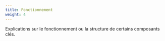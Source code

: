 ```yaml
---
title: Fonctionnement
weight: 4
---
```


Explications sur le fonctionnement ou la structure de certains composants clés.
